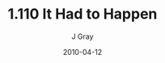 ---
title: '1.110 It Had to Happen'
alt: 'Mysteries of the Arcana'
date: '2010-04-12'
author: 'J Gray'
artist: 'Keira'
chapter: '1 More Heavens and Earths'
filler: false
---